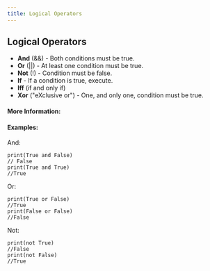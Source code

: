 ```yaml
---
title: Logical Operators
---
```

## Logical Operators

* **And** (&&) - Both conditions must be true.
* **Or** (||) - At least one condition must be true.
* **Not** (!) - Condition must be false.
* **If** - If a condition is true, execute.
* **Iff** (if and only if) 
* **Xor** ("eXclusive or") - One, and only one, condition must be true.

#### More Information:
<!-- Please add any articles you think might be helpful to read before writing the article -->

#### Examples:
And:
```
print(True and False)
// False
print(True and True)
//True
```

Or: 
```
print(True or False)
//True
print(False or False)
//False
```

Not:
```
print(not True)
//False
print(not False)
//True
```
